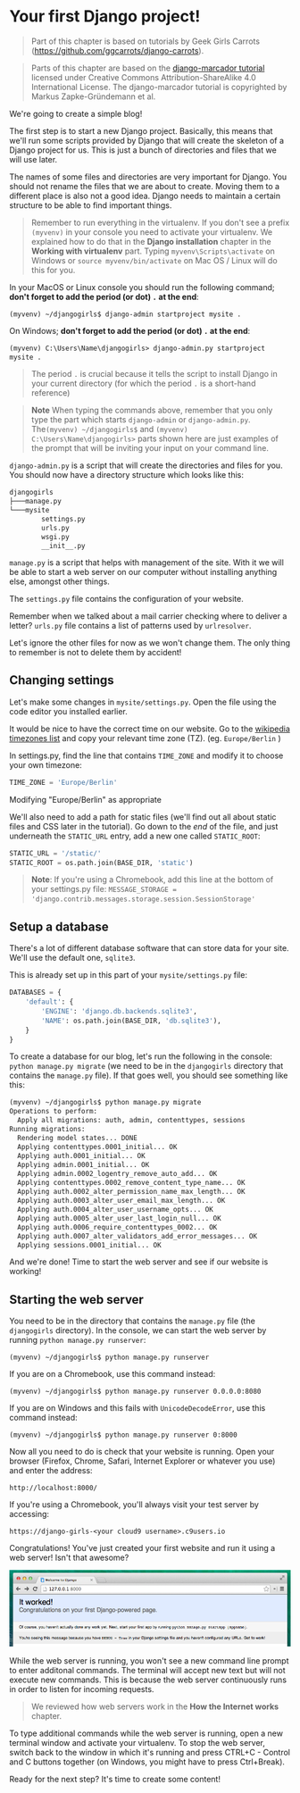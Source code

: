 # Your first Django project!

> Part of this chapter is based on tutorials by Geek Girls Carrots (https://github.com/ggcarrots/django-carrots).

> Parts of this chapter are based on the [django-marcador
tutorial](http://django-marcador.keimlink.de/) licensed under Creative Commons
Attribution-ShareAlike 4.0 International License. The django-marcador tutorial
is copyrighted by Markus Zapke-Gründemann et al.

We're going to create a simple blog!

The first step is to start a new Django project. Basically, this means that we'll run some scripts provided by Django that will create the skeleton of a Django project for us. This is just a bunch of directories and files that we will use later.

The names of some files and directories are very important for Django. You should not rename the files that we are about to create. Moving them to a different place is also not a good idea. Django needs to maintain a certain structure to be able to find important things.

> Remember to run everything in the virtualenv. If you don't see a prefix `(myvenv)` in your console you need to activate your virtualenv. We explained how to do that in the __Django installation__ chapter in the __Working with virtualenv__ part. Typing `myvenv\Scripts\activate` on Windows or
`source myvenv/bin/activate` on Mac OS / Linux will do this for you.

In your MacOS or Linux console you should run the following command; **don't forget to add the period (or dot) `.` at the end**:

```:command-line
(myvenv) ~/djangogirls$ django-admin startproject mysite .
```

On Windows; **don't forget to add the period (or dot) `.` at the end**:

```:command-line
(myvenv) C:\Users\Name\djangogirls> django-admin.py startproject mysite .
```

> The period `.` is crucial because it tells the script to install Django in your current directory (for which the period `.` is a short-hand reference)

> **Note** When typing the commands above, remember that you only type the part which starts `django-admin` or `django-admin.py`.
The`(myvenv) ~/djangogirls$` and `(myvenv) C:\Users\Name\djangogirls>` parts shown here are just examples
of the prompt that will be inviting your input on your command line.

`django-admin.py` is a script that will create the directories and files for you. You should now have a directory structure which looks like this:

```:command-line
djangogirls
├───manage.py
└───mysite
        settings.py
        urls.py
        wsgi.py
        __init__.py
```


`manage.py` is a script that helps with management of the site. With it we will be able to start a web server on our computer without installing anything else, amongst other things.

The `settings.py` file contains the configuration of your website.

Remember when we talked about a mail carrier checking where to deliver a letter? `urls.py` file contains a list of patterns used by `urlresolver`.

Let's ignore the other files for now as we won't change them. The only thing to remember is not to delete them by accident!


## Changing settings

Let's make some changes in `mysite/settings.py`. Open the file using the code editor you installed earlier.

It would be nice to have the correct time on our website. Go to the [wikipedia timezones list](https://en.wikipedia.org/wiki/List_of_tz_database_time_zones) and copy your relevant time zone (TZ). (eg. `Europe/Berlin` )

In settings.py, find the line that contains `TIME_ZONE` and modify it to choose your own timezone:

```python:mysite/settings.py
TIME_ZONE = 'Europe/Berlin'
```

Modifying "Europe/Berlin" as appropriate


We'll also need to add a path for static files (we'll find out all about static files and CSS later in the tutorial). Go down to  the *end* of the file, and just underneath  the `STATIC_URL` entry, add a new one called `STATIC_ROOT`:

```python:mysite/settings.py
STATIC_URL = '/static/'
STATIC_ROOT = os.path.join(BASE_DIR, 'static')
```

> **Note**: If you're using a Chromebook, add this line at the bottom of your settings.py file:
> `MESSAGE_STORAGE = 'django.contrib.messages.storage.session.SessionStorage'`

## Setup a database

There's a lot of different database software that can store data for your site. We'll use the default one, `sqlite3`.

This is already set up in this part of your `mysite/settings.py` file:

```python:mysite/settings.py
DATABASES = {
    'default': {
        'ENGINE': 'django.db.backends.sqlite3',
        'NAME': os.path.join(BASE_DIR, 'db.sqlite3'),
    }
}
```

To create a database for our blog, let's run the following in the console: `python manage.py migrate` (we need to be in the `djangogirls` directory that contains the `manage.py` file). If that goes well, you should see something like this:

```:command-line
(myvenv) ~/djangogirls$ python manage.py migrate
Operations to perform:
  Apply all migrations: auth, admin, contenttypes, sessions
Running migrations:
  Rendering model states... DONE
  Applying contenttypes.0001_initial... OK
  Applying auth.0001_initial... OK
  Applying admin.0001_initial... OK
  Applying admin.0002_logentry_remove_auto_add... OK
  Applying contenttypes.0002_remove_content_type_name... OK
  Applying auth.0002_alter_permission_name_max_length... OK
  Applying auth.0003_alter_user_email_max_length... OK
  Applying auth.0004_alter_user_username_opts... OK
  Applying auth.0005_alter_user_last_login_null... OK
  Applying auth.0006_require_contenttypes_0002... OK
  Applying auth.0007_alter_validators_add_error_messages... OK
  Applying sessions.0001_initial... OK
```

And we're done! Time to start the web server and see if our website is working!

## Starting the web server

You need to be in the directory that contains the `manage.py` file (the `djangogirls` directory). In the console, we can start the web server by running `python manage.py runserver`:

```:command-line
(myvenv) ~/djangogirls$ python manage.py runserver
```

If you are on a Chromebook, use this command instead:

    (myvenv) ~/djangogirls$ python manage.py runserver 0.0.0.0:8080


If you are on Windows and this fails with `UnicodeDecodeError`, use this command instead:

```:command-line
(myvenv) ~/djangogirls$ python manage.py runserver 0:8000
```


Now all you need to do is check that your website is running. Open your browser (Firefox, Chrome, Safari, Internet Explorer or whatever you use) and enter the address:

```:browser
http://localhost:8000/
```

If you're using a Chromebook, you'll always visit your test server by accessing:

    https://django-girls-<your cloud9 username>.c9users.io

Congratulations! You've just created your first website and run it using a web server! Isn't that awesome?

![It worked!](images/it_worked2.png)

While the web server is running, you won't see a new command line prompt to enter additonal commands. The terminal will accept new text but will not execute new commands. This is because the web server continuously runs in order to listen for incoming requests.

> We reviewed how web servers work in the <b>How the Internet works</b> chapter.

To type additional commands while the web server is running, open a new terminal window and activate your virtualenv. To stop the web server, switch back to the window in which it's running and press CTRL+C - Control and C buttons together (on Windows, you might have to press Ctrl+Break).

Ready for the next step? It's time to create some content!
